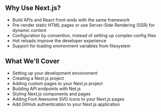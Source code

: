 ## Why Use Next.js?

* Build APIs and React front-ends with the same framework
* Pre-render static HTML pages or use Server-Side Rendering (SSR) for dynamic content
* Configuration by convention, instead of setting up complex config files
* Hot reloads improve the developer experience
* Support for loading environment variables from filesystem

## What We'll Cover

* Setting up your development environment
* Creating a Next.js project
* Adding custom pages to your Next.js project
* Building API endpoints with Net.js
* Styling Next.js components and pages
* Adding Font Awesome SVG icons to your Next.js pages
* Add GitHub authentication to your Next.js application
